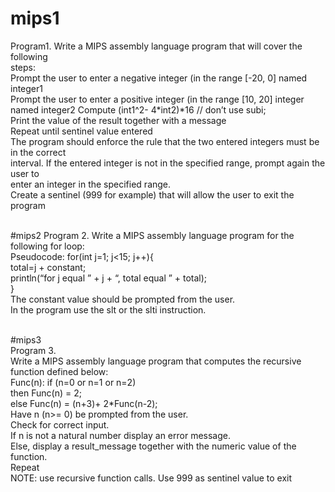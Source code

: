 # mips1
Program1. Write a MIPS assembly language program that will cover the following  
steps:  
Prompt the user to enter a negative integer (in the range [-20, 0] named integer1  
Prompt the user to enter a positive integer (in the range [10, 20] integer named integer2 
Compute (int1^2- 4*int2)*16 // don’t use subi;  
Print the value of the result together with a message  
Repeat until sentinel value entered  
The program should enforce the rule that the two entered integers must be in the correct  
interval. If the entered integer is not in the specified range, prompt again the user to  
enter an integer in the specified range.  
Create a sentinel (999 for example) that will allow the user to exit the program  
<br/>

#mips2
Program 2. Write a MIPS assembly language program for the following for loop:  <br/> 
Pseudocode: for(int j=1; j<15; j++){    <br/>
total=j + constant;    <br/>
println(“for j equal ” + j + “, total equal ” + total);   <br/> 
}    <br/>
The constant value should be prompted from the user.    <br/>
In the program use the slt or the slti instruction.    <br/>
<br/>

#mips3  
Program 3.  
Write a MIPS assembly language program that computes the recursive function defined below:  
Func(n): if (n=0 or n=1 or n=2)  
then Func(n) = 2;  
else Func(n) = (n+3)+ 2*Func(n-2);  
Have n (n>= 0) be prompted from the user.  
Check for correct input.  
If n is not a natural number display an error message.  
Else, display a result_message together with the numeric value of the function.  
Repeat  
NOTE: use recursive function calls. Use 999 as sentinel value to exit  
